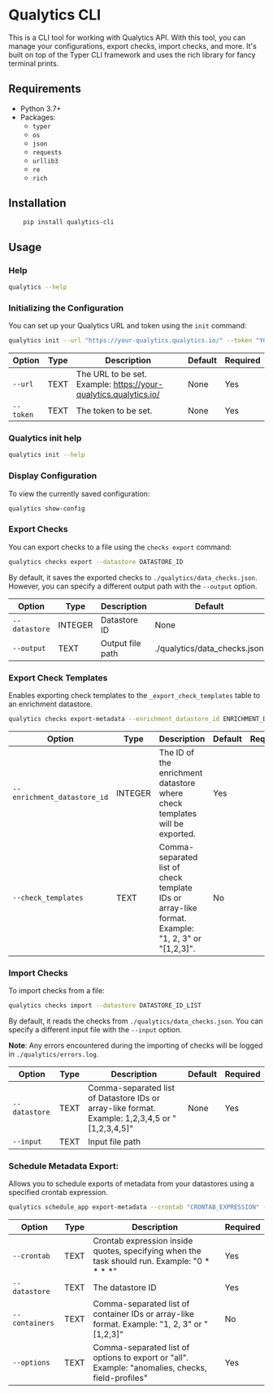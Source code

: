 # Qualytics CLI

This is a CLI tool for working with Qualytics API. With this tool, you can manage your configurations, export checks, import checks, and more. It's built on top of the Typer CLI framework and uses the rich library for fancy terminal prints.

## Requirements

- Python 3.7+
- Packages:
  - `typer`
  - `os`
  - `json`
  - `requests`
  - `urllib3`
  - `re`
  - `rich`

## Installation

```bash
    pip install qualytics-cli
```

## Usage

### Help

```bash
qualytics --help
```

### Initializing the Configuration

You can set up your Qualytics URL and token using the `init` command:

```bash
qualytics init --url "https://your-qualytics.qualytics.io/" --token "YOUR_TOKEN_HERE"
```

| Option  | Type | Description                                           | Default | Required |
|---------|------|-------------------------------------------------------|---------|----------|
| `--url` | TEXT | The URL to be set. Example: https://your-qualytics.qualytics.io/ | None    | Yes      |
| `--token` | TEXT | The token to be set.                                 | None    | Yes      |

### Qualytics init help

```bash
qualytics init --help
```


### Display Configuration

To view the currently saved configuration:

```bash
qualytics show-config
```


### Export Checks

You can export checks to a file using the `checks export` command:

```bash
qualytics checks export --datastore DATASTORE_ID
```

By default, it saves the exported checks to `./qualytics/data_checks.json`. However, you can specify a different output path with the `--output` option.


| Option        | Type     | Description                  | Default                            | Required |
|---------------|----------|------------------------------|------------------------------------|----------|
| `--datastore` | INTEGER  | Datastore ID                 | None                               | Yes      |
| `--output`    | TEXT     | Output file path             | ./qualytics/data_checks.json   | No       |


### Export Check Templates

Enables exporting check templates to the `_export_check_templates` table to an enrichment datastore.

```bash
qualytics checks export-metadata --enrichment_datastore_id ENRICHMENT_DATASTORE_ID [--check_templates CHECK_TEMPLATE_IDS]
```

| Option        | Type     | Description                                                                | Default                            | Required |
|---------------|----------|----------------------------------------------------------------------------|------------------------------------|----------|
| `--enrichment_datastore_id` | INTEGER  | The ID of the enrichment datastore where check templates will be exported. | Yes      |
| `--check_templates`    | TEXT     | Comma-separated list of check template IDs or array-like format. Example: "1, 2, 3" or "[1,2,3]".| No       |


### Import Checks

To import checks from a file:


```bash
qualytics checks import --datastore DATASTORE_ID_LIST
```

By default, it reads the checks from `./qualytics/data_checks.json`. You can specify a different input file with the `--input` option.

**Note**: Any errors encountered during the importing of checks will be logged in `./qualytics/errors.log`.

| Option       | Type | Description                                                          | Default                           | Required |
|--------------|------|----------------------------------------------------------------------|-----------------------------------|----------|
| `--datastore`| TEXT | Comma-separated list of Datastore IDs or array-like format. Example: 1,2,3,4,5 or "[1,2,3,4,5]" | None                              | Yes      |
| `--input`    | TEXT | Input file path  


### Schedule Metadata Export:

Allows you to schedule exports of metadata from your datastores using a specified crontab expression.

```bash
qualytics schedule_app export-metadata --crontab "CRONTAB_EXPRESSION" --datastore "DATASTORE_ID" [--containers "CONTAINER_IDS"] --options "EXPORT_OPTIONS"
```

| Option       | Type | Description                                                          | Required |
|--------------|------|----------------------------------------------------------------------|---------|
| `--crontab`| TEXT | Crontab expression inside quotes, specifying when the task should run. Example: "0 * * * *"| Yes      |
| `--datastore`    | TEXT | The datastore ID | Yes      |
| `--containers`    | TEXT | Comma-separated list of container IDs or array-like format. Example: "1, 2, 3" or "[1,2,3]" | No      |
| `--options`    | TEXT | Comma-separated list of options to export or "all". Example: "anomalies, checks, field-profiles" | Yes      |
